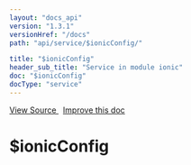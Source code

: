 ```yaml
---
layout: "docs_api"
version: "1.3.1"
versionHref: "/docs"
path: "api/service/$ionicConfig/"

title: "$ionicConfig"
header_sub_title: "Service in module ionic"
doc: "$ionicConfig"
docType: "service"
---
```


<div class="improve-docs">
<a href='http://github.com/driftyco/ionic/tree/master/js/angular/service/ionicConfig.js#L654'>
View Source
</a>
&nbsp;
<a href='http://github.com/driftyco/ionic/edit/master/js/angular/service/ionicConfig.js#L654'>
Improve this doc
</a>
</div>




<h1 class="api-title">

$ionicConfig



</h1>
















  

  
  
  






